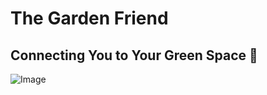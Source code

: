 # The Garden Friend

## Connecting You to Your Green Space 🌿

![Image](https://github.com/user-attachments/assets/dabb0d41-65f0-48f6-a92b-d73546e67bd8)

